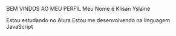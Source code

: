 BEM VINDOS AO MEU PERFIL
Meu Nome é Klisan Yslaine

Estou estudando no Alura
Estou me desenvolvendo na linguagem JavaScript
